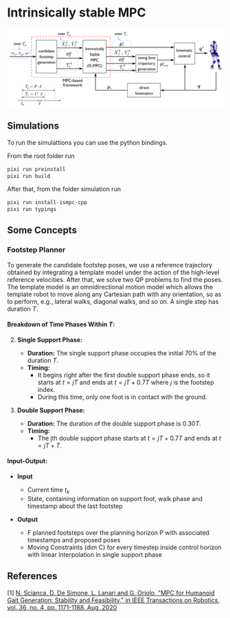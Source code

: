 # Intrinsically stable MPC

![](docs/ismpc.png)


## Simulations

To run the simulattions you can use the python bindings.

From the root folder run
```
pixi run preinstall
pixi run build
```

After that, from the folder simulation run
```
pixi run install-ismpc-cpp
pixi run typings
```

## Some Concepts

### Footstep Planner

To generate the candidate footstep poses, we use a reference trajectory obtained
by integrating a template model under the action of the high-level reference
velocities. After that, we solve two QP problems to find the poses. The template
model is an omnidirectional motion model which allows the template robot to move
along any Cartesian path with any orientation, so as to perform, e.g., lateral
walks, diagonal walks, and so on. A single step has duration $T$.

#### Breakdown of Time Phases Within $T$:

2. **Single Support Phase:**
   - **Duration:** The single support phase occupies the initial 70% of the duration $T$.
   - **Timing:**
     - It begins right after the first double support phase ends, so it starts at $t = jT$ and ends at $t = jT + 0.7T$ where $j$ is the footstep index.
     - During this time, only one foot is in contact with the ground.

2. **Double Support Phase:**
   - **Duration:** The duration of the double support phase is $0.30T$.
   - **Timing:**
     - The jth double support phase starts at $t = jT + 0.7T$ and ends at $t = jT + T$.

#### Input-Output:

- **Input**
  - Current time $t_k$
  - State, containing information on support foot, walk phase and timestamp about the last footstep

- **Output**
  - F planned footsteps over the planning horizon P with associated timestamps and proposed poses
  - Moving Constraints (dim C) for every timestep inside control horizon with linear interpolation in single support phase


## References

<a id="1">[1]</a>
[N. Scianca, D. De Simone, L. Lanari and G. Oriolo, "MPC for Humanoid Gait Generation: Stability and Feasibility," in IEEE Transactions on Robotics, vol. 36, no. 4, pp. 1171-1188, Aug. 2020](https://ieeexplore.ieee.org/abstract/document/8955951)
